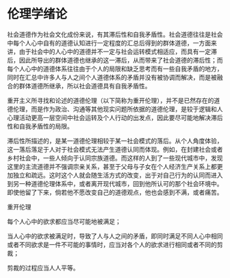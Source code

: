 # 伦理学绪论

社会道德作为社会文化成份来说，有其滞后性和自我矛盾性。社会道德往往是社会中每个人心中自有的道德认知进行一定程度的汇总后得到的群体道德，一方面来讲，由于社会中的人心中的道德并不一定与社会运转模式相适应，而具有一定滞后，因此所导出的群体道德也继承的这一滞后，从而带来了社会道德的滞后性；而每个人心中的道德体系往往由于个人的局限和缺乏思考而有一些自我矛盾的地方，同时在汇总中许多人与人之间个人道德体系的矛盾并没有被协调而解决，而是被融合的群体道德所继承，所以社会道德具有自我矛盾性。

重开主义所寻找和论述的道德伦理（以下简称为重开伦理），并不是已然存在的道德伦理，而是作为政治、沟通等其他现实问题所依据的道德伦理，是较于逻辑和人心理活动更高一层空间中社会运转及个人行动的出发点，因此要尽可能地解决滞后性和自我矛盾性的局限。

滞后性所描述的，是某一道德伦理相较于某一社会模式的落后。从个人角度体验，这一落后落足于人对于社会模式无法产生道德认同而体现。例如，在封建社会或者乡村社会中，一些人倾向于认同宗族道德。而这样的人到了一些现代城市中，发现这里的主流道德并不强调宗亲关系，甚至于父母与子女在个人经济生产关系上都更加独立和疏远。这时这个人就会随生活方式的改变，出于对自己行为的认同而进入到另一种道德伦理体系中，或者离开现代城市，回到他所认可的那个社会环境中。即使他留了下来，倘若他不愿改变自己的道德观点，他也会感到不满，或者痛苦。

重开伦理

每个人心中的欲求都应当尽可能地被满足；

当人心中的欲求被满足时，导致了人与人之间的矛盾，即同时满足不同人心中相同或者不同欲求是一件不可能的事情时，应当对各个人的欲求进行相同或者不同的剪裁；

剪裁的过程应当人人平等。
